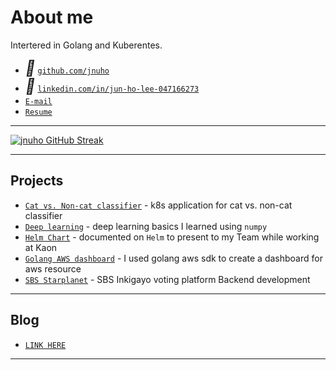 # About me

Intertered in Golang and Kuberentes.

* <i style="font-size:24px" class="fa">&#xf09b;</i> <a href="https://github.com/jnuho" target="_blank">`github.com/jnuho`</a>
* <i style="font-size:24px" class="fa">&#xf08c;</i> <a href="https://www.linkedin.com/in/jun-ho-lee-047166273/" target="_blank">`linkedin.com/in/jun-ho-lee-047166273`</a>
* <i class="fa fa-envelope" aria-hidden="true"></i> [`E-mail`](mailto:cactoos555@gmail.com?subject=Test)
* [`Resume`](Resume.md)

<hr>

<!-- [![jnuho GitHub stats](https://github-readme-stats.vercel.app/api?username=jnuho&show_icons=true&rank_icon=percentile&show=reviews,prs_merged,prs_merged_percentage)](https://github.com/jnuho) -->

[![jnuho GitHub Streak](https://streak-stats.demolab.com?user=jnuho&theme=github-light)](https://github.com/jnuho)

<hr>

## Projects

- [`Cat vs. Non-cat classifier`](blog/posts/Cat-vs.-Non-cat-Classifier.md) - k8s application for cat vs. non-cat classifier
- [`Deep learning`](blog/posts/deeplearning.ai.md) - deep learning basics I learned using `numpy`
- [`Helm Chart`](blog/posts/Helm.md) - documented on `Helm` to present to my Team while working at Kaon
- [`Golang AWS dashboard`](blog/posts/Golang-AWS-dashboard.md) - I used golang aws sdk to create a dashboard for aws resource
- [`SBS Starplanet`](blog/posts/Work-at-Rowem.md) - SBS Inkigayo voting platform Backend development

<hr>

## Blog

* [`LINK HERE`](blog/index.md)

<hr>